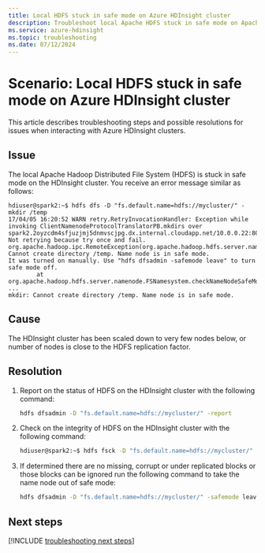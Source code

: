 ```yaml
---
title: Local HDFS stuck in safe mode on Azure HDInsight cluster
description: Troubleshoot local Apache HDFS stuck in safe mode on Apache cluster in Azure HDInsight
ms.service: azure-hdinsight
ms.topic: troubleshooting
ms.date: 07/12/2024
---
```


# Scenario: Local HDFS stuck in safe mode on Azure HDInsight cluster

This article describes troubleshooting steps and possible resolutions for issues when interacting with Azure HDInsight clusters.

## Issue

The local Apache Hadoop Distributed File System (HDFS) is stuck in safe mode on the HDInsight cluster. You receive an error message similar as follows:

```output
hdiuser@spark2:~$ hdfs dfs -D "fs.default.name=hdfs://mycluster/" -mkdir /temp
17/04/05 16:20:52 WARN retry.RetryInvocationHandler: Exception while invoking ClientNamenodeProtocolTranslatorPB.mkdirs over spark2.2oyzcdm4sfjuzjmj5dnmvscjpg.dx.internal.cloudapp.net/10.0.0.22:8020. Not retrying because try once and fail.
org.apache.hadoop.ipc.RemoteException(org.apache.hadoop.hdfs.server.namenode.SafeModeException): Cannot create directory /temp. Name node is in safe mode.
It was turned on manually. Use "hdfs dfsadmin -safemode leave" to turn safe mode off.
        at org.apache.hadoop.hdfs.server.namenode.FSNamesystem.checkNameNodeSafeMode(FSNamesystem.java:1359)
...
mkdir: Cannot create directory /temp. Name node is in safe mode.
```

## Cause

The HDInsight cluster has been scaled down to very few nodes below, or number of nodes is close to the HDFS replication factor.

## Resolution

1. Report on the status of HDFS on the HDInsight cluster with the following command:

    ```bash
    hdfs dfsadmin -D "fs.default.name=hdfs://mycluster/" -report
    ```

1. Check on the integrity of HDFS on the HDInsight cluster with the following command:

    ```bash
    hdiuser@spark2:~$ hdfs fsck -D "fs.default.name=hdfs://mycluster/" /
    ```

1. If determined there are no missing, corrupt or under replicated blocks or those blocks can be ignored run the following command to take the name node out of safe mode:

    ```bash
    hdfs dfsadmin -D "fs.default.name=hdfs://mycluster/" -safemode leave
    ```

## Next steps

[!INCLUDE [troubleshooting next steps](../includes/hdinsight-troubleshooting-next-steps.md)]
